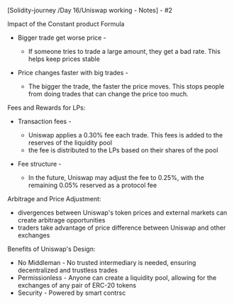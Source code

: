 
[Solidity-journey /Day 16/Uniswap working - Notes] - #2 


Impact of the Constant product Formula 

- Bigger trade get worse price -  
     - If someone tries to trade a large amount, they get a bad rate. This helps keep prices stable 

 - Price changes faster with big trades - 
     - The bigger the trade, the faster the price moves. This stops people from doing trades that can change the price too much. 


Fees and Rewards for LPs: 

- Transaction fees - 
    - Uniswap applies a 0.30% fee each trade. This fees is added to the reserves of the liquidity pool
    - the fee is distributed to the LPs based on their shares of the pool 

- Fee structure - 
    - In the future, Uniswap may adjust the fee to 0.25%, with the remaining 0.05% reserved as a protocol fee  


Arbitrage and Price Adjustment: 

- divergences between Uniswap's token prices and external markets can create arbitrage opportunities 
- traders take advantage of price difference between Uniswap and other exchanges 


Benefits of Uniswap's Design: 

- No Middleman - No trusted intermediary is needed, ensuring decentralized and trustless trades 
- Permissionless - Anyone can create a liquidity pool, allowing for the exchanges of any pair of ERC-20 tokens 
- Security - Powered by smart contrsc
